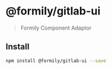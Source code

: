 # @formily/gitlab-ui

> Formily Component Adaptor

## Install

```bash
npm install @formily/gitlab-ui --save
```
